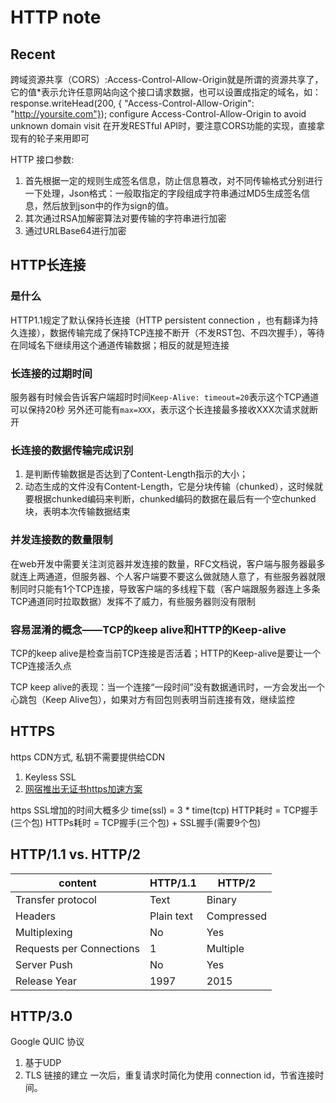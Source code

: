 # HTTP note

## Recent

跨域资源共享（CORS）:Access-Control-Allow-Origin就是所谓的资源共享了，它的值*表示允许任意网站向这个接口请求数据，也可以设置成指定的域名，如：
response.writeHead(200, { "Access-Control-Allow-Origin": "http://yoursite.com"});
configure Access-Control-Allow-Origin to avoid unknown domain visit
在开发RESTful API时，要注意CORS功能的实现，直接拿现有的轮子来用即可

HTTP 接口参数:

1. 首先根据一定的规则生成签名信息，防止信息篡改，对不同传输格式分别进行一下处理，Json格式：一般取指定的字段组成字符串通过MD5生成签名信息，然后放到json中的作为sign的值。
2. 其次通过RSA加解密算法对要传输的字符串进行加密
3. 通过URLBase64进行加密

## HTTP长连接

### 是什么

HTTP1.1规定了默认保持长连接（HTTP persistent connection ，也有翻译为持久连接），数据传输完成了保持TCP连接不断开（不发RST包、不四次握手），等待在同域名下继续用这个通道传输数据；相反的就是短连接

### 长连接的过期时间

服务器有时候会告诉客户端超时时间`Keep-Alive: timeout=20`表示这个TCP通道可以保持20秒
另外还可能有`max=XXX`，表示这个长连接最多接收XXX次请求就断开

### 长连接的数据传输完成识别

1. 是判断传输数据是否达到了Content-Length指示的大小；
2. 动态生成的文件没有Content-Length，它是分块传输（chunked），这时候就要根据chunked编码来判断，chunked编码的数据在最后有一个空chunked块，表明本次传输数据结束

### 并发连接数的数量限制

在web开发中需要关注浏览器并发连接的数量，RFC文档说，客户端与服务器最多就连上两通道，但服务器、个人客户端要不要这么做就随人意了，有些服务器就限制同时只能有1个TCP连接，导致客户端的多线程下载（客户端跟服务器连上多条TCP通道同时拉取数据）发挥不了威力，有些服务器则没有限制

### 容易混淆的概念——TCP的keep alive和HTTP的Keep-alive

TCP的keep alive是检查当前TCP连接是否活着；HTTP的Keep-alive是要让一个TCP连接活久点

TCP keep alive的表现：当一个连接“一段时间”没有数据通讯时，一方会发出一个心跳包（Keep Alive包），如果对方有回包则表明当前连接有效，继续监控

## HTTPS

https CDN方式, 私钥不需要提供给CDN

1. Keyless SSL
2. [网宿推出无证书https加速方案](http://www.chinanetcenter.com/Home/News/420)

https SSL增加的时间大概多少 time(ssl) = 3 * time(tcp)
HTTP耗时 = TCP握手(三个包)
HTTPs耗时 = TCP握手(三个包) + SSL握手(需要9个包)

## HTTP/1.1 vs. HTTP/2

| content                   | HTTP/1.1  | HTTP/2    |
|---                        |---        |---        |
| Transfer protocol         | Text      |  Binary   |
| Headers                   | Plain text| Compressed|
| Multiplexing              |  No       | Yes       |
| Requests per Connections  | 1         | Multiple  |
| Server Push               | No        |  Yes      |
| Release Year              |  1997     |  2015     |

## HTTP/3.0

Google QUIC 协议

1. 基于UDP
2. TLS 链接的建立 一次后，重复请求时简化为使用 connection id，节省连接时间。
